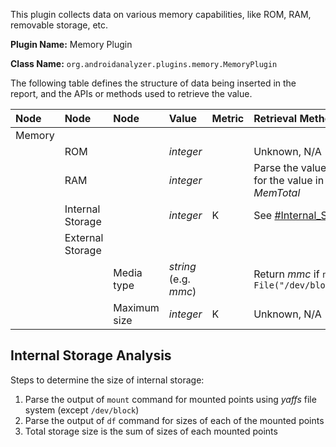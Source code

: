 This plugin collects data on various memory capabilities, like ROM, RAM, removable storage, etc.

**Plugin Name:** Memory Plugin

**Class Name:** `org.androidanalyzer.plugins.memory.MemoryPlugin`

The following table defines the structure of data being inserted in the report, and the APIs or methods used to retrieve the value.

| **Node** | **Node** | **Node** | **Value** | **Metric** | **Retrieval Method** |
|:---------|:---------|:---------|:----------|:-----------|:---------------------|
| Memory   |          |          |           |            |                      |
|          | ROM      |          | _integer_ |            | Unknown, N/A         |
|          | RAM      |          | _integer_ |            | Parse the value of `/proc/meminfo` file for the value in line starting with _MemTotal_ |
|          | Internal Storage |          | _integer_ | K          | See [#Internal\_Storage\_Analysis](#Internal_Storage_Analysis.md) below |
|          | External Storage |          |           |            |                      |
|          |          | Media type | _string_ (e.g. _mmc_) |            | Return _mmc_ if `new File("/dev/block/mmcblk0").exists())` |
|          |          | Maximum size | _integer_ | K          | Unknown, N/A         |


## Internal Storage Analysis ##
Steps to determine the size of internal storage:
  1. Parse the output of `mount` command for mounted points using _yaffs_ file system (except `/dev/block`)
  1. Parse the output of `df` command for sizes of each of the mounted points
  1. Total storage size is the sum of sizes of each mounted points
